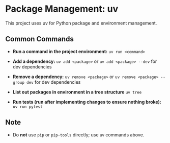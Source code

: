 # Package Management: uv

This project uses uv for Python package and environment management.

## Common Commands
- **Run a command in the project environment:**
  `uv run <command>`

- **Add a dependency:**
  `uv add <package>` or `uv add <package> --dev` for dev dependencies

- **Remove a dependency:**
  `uv remove <package>` or `uv remove <package> --group dev` for dev dependencies

- **List out packages in environment in a tree structure**
  `uv tree`

- **Run tests (run after implementing changes to ensure nothing broke):**
  `uv run pytest`

## Note

- Do **not** use `pip` or `pip-tools` directly; use `uv` commands above.
